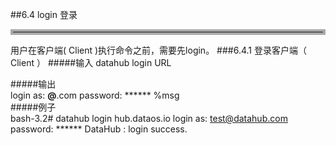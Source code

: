 ##6.4 login 登录  
<hr style=" border:4px solid #A9A9A9;" />
用户在客户端( Client )执行命令之前，需要先login。  
###6.4.1  登录客户端（ Client ）  
#####输入
	datahub login  URL
	 
#####输出  
    login as: ******@******.com
    password: ******
    %msg       	
#####例子  
    bash-3.2# datahub login hub.dataos.io
	login as: test@datahub.com
	password: ******
	DataHub : login success.
